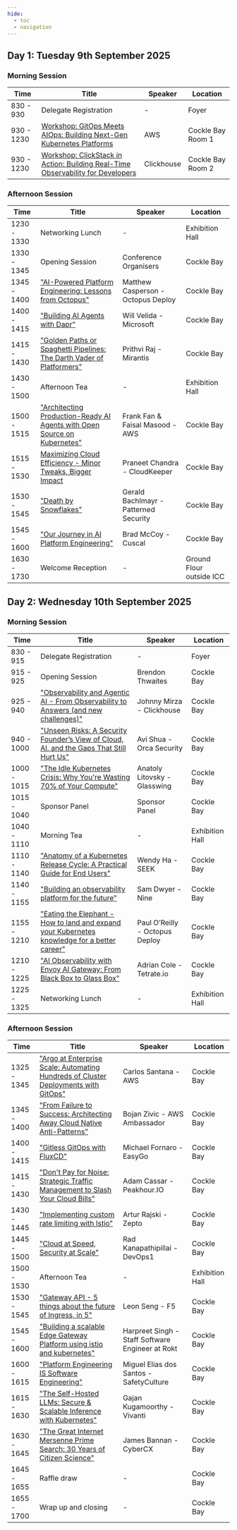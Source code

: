 ```yaml
---
hide:
  - toc
  - navigation
---
```


## Day 1: Tuesday 9th September 2025

### Morning Session

| Time  | Title | Speaker | Location |
|---|---|---|---|
| 830 - 930 | Delegate Registration | - | Foyer |
| 930 - 1230 | [Workshop: GitOps Meets AIOps: Building Next-Gen Kubernetes Platforms](abstracts/AWSWorkshop.md) | AWS | Cockle Bay Room 1 |
| 930 - 1230 | [Workshop: ClickStack in Action: Building Real-Time Observability for Developers](abstracts/ClickhouseWorkshop.md) | Clickhouse | Cockle Bay Room 2 |

### Afternoon Session

| Time  | Title | Speaker | Location |
|---|---|---|---|
| 1230 - 1330 | Networking Lunch | - | Exhibition Hall |
| 1330 - 1345 | Opening Session | Conference Organisers | Cockle Bay |
| 1345 - 1400 | ["AI-Powered Platform Engineering: Lessons from Octopus"](abstracts/MatthewCasperson.md) | Matthew Casperson - Octopus Deploy | Cockle Bay |
| 1400 - 1415 | ["Building AI Agents with Dapr"](abstracts/WillVelida.md) | Will Velida - Microsoft | Cockle Bay |
| 1415 - 1430 | ["Golden Paths or Spaghetti Pipelines: The Darth Vader of Platformers"](abstracts/PrithviRaj.md) | Prithvi Raj - Mirantis | Cockle Bay |
| 1430 - 1500 | Afternoon Tea | - | Exhibition Hall |
| 1500 - 1515 | ["Architecting Production-Ready AI Agents with Open Source on Kubernetes"](abstracts/FrankFanFaisalMasood.md) | Frank Fan & Faisal Masood - AWS | Cockle Bay |
| 1515 - 1530 | [Maximizing Cloud Efficiency - Minor Tweaks, Bigger Impact](abstracts/PraneetChandra.md) | Praneet Chandra - CloudKeeper | Cockle Bay |
| 1530 - 1545 | ["Death by Snowflakes"](abstracts/GeraldBachlmayr.md) | Gerald Bachlmayr - Patterned Security | Cockle Bay |
| 1545 - 1600 | ["Our Journey in AI Platform Engineering"](abstracts/BradMcCoy.md) | Brad McCoy - Cuscal | Cockle Bay |
| 1630 - 1730 | Welcome Reception | - | Ground Flour outside ICC |

## Day 2: Wednesday 10th September 2025

### Morning Session

| Time  | Title | Speaker | Location |
|---|---|---|---|
| 830 - 915 | Delegate Registration | - | Foyer |
| 915 - 925 | Opening Session | Brendon Thwaites | Cockle Bay |
| 925 - 940 | ["Observability and Agentic AI - From Observability to Answers (and new challenges)"](abstracts/JohnnyMirza.md) | Johnny Mirza - Clickhouse | Cockle Bay |
| 940 - 1000 | ["Unseen Risks: A Security Founder’s View of Cloud, AI, and the Gaps That Still Hurt Us"](abstracts/AviShua.md) | Avi Shua - Orca Security | Cockle Bay |
| 1000 - 1015 | ["The Idle Kubernetes Crisis: Why You're Wasting 70% of Your Compute"](abstracts/AnatolyLitovsky.md) | Anatoly Litovsky - Glasswing | Cockle Bay |
| 1015 - 1040 | Sponsor Panel | Sponsor Panel | Cockle Bay |
| 1040 - 1110 | Morning Tea | - | Exhibition Hall |
| 1110 - 1140 | ["Anatomy of a Kubernetes Release Cycle: A Practical Guide for End Users"](abstracts/WendyHa.md) | Wendy Ha - SEEK | Cockle Bay |
| 1140 - 1155 | ["Building an observability platform for the future"](abstracts/SamDwyer.md) | Sam Dwyer - Nine | Cockle Bay |
| 1155 - 1210 | ["Eating the Elephant - How to land and expand your Kubernetes knowledge for a better career"](abstracts/PaulOReilly.md) | Paul O’Reilly - Octopus Deploy | Cockle Bay |
| 1210 - 1225 | ["AI Observability with Envoy AI Gateway: From Black Box to Glass Box"](abstracts/AdrianCole.md) | Adrian Cole - Tetrate.io | Cockle Bay |
| 1225 - 1325 | Networking Lunch | - | Exhibition Hall |

### Afternoon Session

| Time  | Title | Speaker | Location |
|---|---|---|---|
| 1325 - 1345 | ["Argo at Enterprise Scale: Automating Hundreds of Cluster Deployments with GitOps"](abstracts/CarlosSantana.md) | Carlos Santana - AWS | Cockle Bay |
| 1345 - 1400 | ["From Failure to Success: Architecting Away Cloud Native Anti-Patterns"](abstracts/BojanZivic.md) | Bojan Zivic - AWS Ambassador | Cockle Bay |
| 1400 - 1415 | ["Gitless GitOps with FluxCD"](abstracts/MichaelFornaro.md) | Michael Fornaro - EasyGo | Cockle Bay |
| 1415 - 1430 | ["Don't Pay for Noise: Strategic Traffic Management to Slash Your Cloud Bills"](abstracts/AdamCassar.md) | Adam Cassar - Peakhour.IO | Cockle Bay |
| 1430 - 1445 | ["Implementing custom rate limiting with Istio"](abstracts/ArturRajski.md) | Artur Rajski - Zepto | Cockle Bay |
| 1445 - 1500 | ["Cloud at Speed, Security at Scale"](abstracts/RadKanapathipillai.md ) | Rad Kanapathipillai - DevOps1 | Cockle Bay |
| 1500 - 1530 | Afternoon Tea | - | Exhibition Hall |
| 1530 - 1545 | ["Gateway API - 5 things about the future of Ingress, in 5"](abstracts/LeonSeng.md) | Leon Seng - F5 | Cockle Bay |
| 1545 - 1600 | ["Building a scalable Edge Gateway Platform using istio and kubernetes"](abstracts/HarpreetSingh.md) | Harpreet Singh - Staff Software Engineer at Rokt | Cockle Bay |
| 1600 - 1615 | ["Platform Engineering IS Software Engineering"](abstracts/MiguelEliasdosSantos.md) | Miguel Elias dos Santos - SafetyCulture | Cockle Bay |
| 1615 - 1630 | ["The Self-Hosted LLMs: Secure & Scalable Inference with Kubernetes"](abstracts/GajanKugamoorthy.md) | Gajan Kugamoorthy - Vivanti | Cockle Bay |
| 1630 - 1645 | ["The Great Internet Mersenne Prime Search: 30 Years of Citizen Science"](abstracts/JamesBannan.md) | James Bannan - CyberCX | Cockle Bay |
| 1645 - 1655 | Raffle draw | - | Cockle Bay |
| 1655 - 1700 | Wrap up and closing | - | Cockle Bay |
